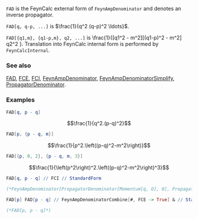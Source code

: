 `FAD` is the FeynCalc external form of `FeynAmpDenominator` and denotes an inverse propagator.

`FAD[q, q-p, ...]` is $\frac{1}{q^2 (q-p)^2 \ldots}$.

`FAD[{q1,m}, {q1-p,m}, q2, ...]` is \frac{1}{[q1^2 - m^2][(q1-p)^2 - m^2] q2^2 }. Translation into FeynCalc internal form is performed by `FeynCalcInternal`.

### See also

[FAD](FAD), [FCE](FCE), [FCI](FCI), [FeynAmpDenominator](FeynAmpDenominator), [FeynAmpDenominatorSimplify](FeynAmpDenominatorSimplify), [PropagatorDenominator](PropagatorDenominator).

### Examples

```mathematica
FAD[q, p - q]
```

$$\frac{1}{q^2.(p-q)^2}$$

```mathematica
FAD[p, {p - q, m}]
```

$$\frac{1}{p^2.\left((p-q)^2-m^2\right)}$$

```mathematica
FAD[{p, 0, 2}, {p - q, m, 3}]
```

$$\frac{1}{\left(p^2\right)^2.\left((p-q)^2-m^2\right)^3}$$

```mathematica
FAD[q, p - q] // FCI // StandardForm

(*FeynAmpDenominator[PropagatorDenominator[Momentum[q, D], 0], PropagatorDenominator[Momentum[p, D] - Momentum[q, D], 0]]*)
```

```mathematica
FAD[p] FAD[p - q] // FeynAmpDenominatorCombine[#, FCE -> True] & // StandardForm

(*FAD[p, p - q]*)
```
